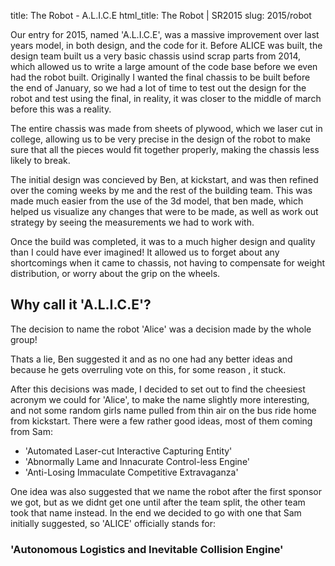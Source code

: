 title: The Robot - A.L.I.C.E
html_title: The Robot | SR2015
slug: 2015/robot

<div class="row">
  <div class="col-sm-4">
    <!-- Image of initial design (on paper) -->
  </div>
  <div class="col-sm-8">
    <p>
      Our entry for 2015, named 'A.L.I.C.E', was a massive improvement over last years model, in both design, and the code for it. Before ALICE was built, the design team built us a very basic chassis usind scrap parts from 2014, which allowed us to write a large amount of the code base before we even had the robot built. Originally I wanted the final chassis to be built before the end of January, so we had a lot of time to test out the design for the robot and test using the final, in reality, it was closer to the middle of march before this was a reality.
    </p>
  </div>
</div>


The entire chassis was made from sheets of plywood, which we laser cut in college, allowing us to be very precise in the design of the robot to make sure that all the pieces would fit together properly, making the chassis less likely to break.


The initial design was concieved by Ben, at kickstart, and was then refined over the coming weeks by me and the rest of the building team. This was made much easier from the use of the 3d model, that ben made, which helped us visualize any changes that were to be made, as well as work out strategy by seeing the measurements we had to work with.


Once the build was completed, it was to a much higher design and quality than I could have ever imagined! It allowed us to forget about any shortcomings when it came to chassis, not having to compensate for weight distribution, or worry about the grip on the wheels.

<div class="image-panel" data-image="https://farm1.staticflickr.com/737/20984044320_ccbba155f9_o.gif"></div>

## Why call it 'A.L.I.C.E'?
The decision to name the robot 'Alice' was a decision made by the whole group!


Thats a lie, Ben suggested it and as no one had any better ideas and because he gets overruling vote on this, for some reason , it stuck.


After this decisions was made, I decided to set out to find the cheesiest acronym we could for 'Alice', to make the name slightly more interesting, and not some random girls name pulled from thin air on the bus ride home from kickstart. There were a few rather good ideas, most of them coming from Sam:

- 'Automated Laser-cut Interactive Capturing Entity'</li>
- 'Abnormally Lame and Innacurate Control-less Engine'</li>
- 'Anti-Losing Immaculate Competitive Extravaganza'</li>

One idea was also suggested that we name the robot after the first sponsor we got, but as we didnt get one until after the team split, the other team took that name instead. In the end we decided to go with one that Sam initially suggested, so 'ALICE' officially stands for:

<h3 class="text-center">'Autonomous Logistics and Inevitable Collision Engine'</h3>

<div class="image-panel" data-image="https://c2.staticflickr.com/8/7656/16687742984_ee1c76d1d9_h.jpg"></div>
